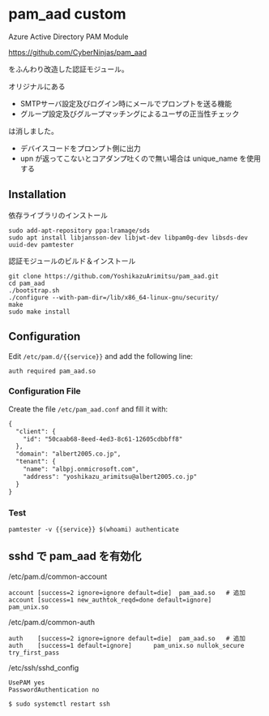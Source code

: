# pam_aad custom

Azure Active Directory PAM Module

https://github.com/CyberNinjas/pam_aad

をふんわり改造した認証モジュール。

オリジナルにある

* SMTPサーバ設定及びログイン時にメールでプロンプトを送る機能
* グループ設定及びグループマッチングによるユーザの正当性チェック

は消しました。

* デバイスコードをプロンプト側に出力
* upn が返ってこないとコアダンプ吐くので無い場合は unique_name を使用する

##  Installation

依存ライブラリのインストール

```
sudo add-apt-repository ppa:lramage/sds
sudo apt install libjansson-dev libjwt-dev libpam0g-dev libsds-dev uuid-dev pamtester
```

認証モジュールのビルド＆インストール
```
git clone https://github.com/YoshikazuArimitsu/pam_aad.git
cd pam_aad
./bootstrap.sh
./configure --with-pam-dir=/lib/x86_64-linux-gnu/security/
make
sudo make install
```

## Configuration

Edit `/etc/pam.d/{{service}}` and add the following line:

```
auth required pam_aad.so
``` 

### Configuration File

Create the file ```/etc/pam_aad.conf``` and fill it with:

```mustache
{
  "client": {
    "id": "50caab68-8eed-4ed3-8c61-12605cdbbff8"
  },
  "domain": "albert2005.co.jp",
  "tenant": {
    "name": "albpj.onmicrosoft.com",
    "address": "yoshikazu_arimitsu@albert2005.co.jp"
  }
}
```

### Test

```
pamtester -v {{service}} $(whoami) authenticate
```

## sshd で pam_aad を有効化

/etc/pam.d/common-account

```
account [success=2 ignore=ignore default=die]  pam_aad.so   # 追加
account [success=1 new_authtok_reqd=done default=ignore]        pam_unix.so
```

/etc/pam.d/common-auth

```
auth    [success=2 ignore=ignore default=die]  pam_aad.so   # 追加
auth    [success=1 default=ignore]      pam_unix.so nullok_secure try_first_pass
```

/etc/ssh/sshd_config

```
UsePAM yes
PasswordAuthentication no
```

```
$ sudo systemctl restart ssh
```

